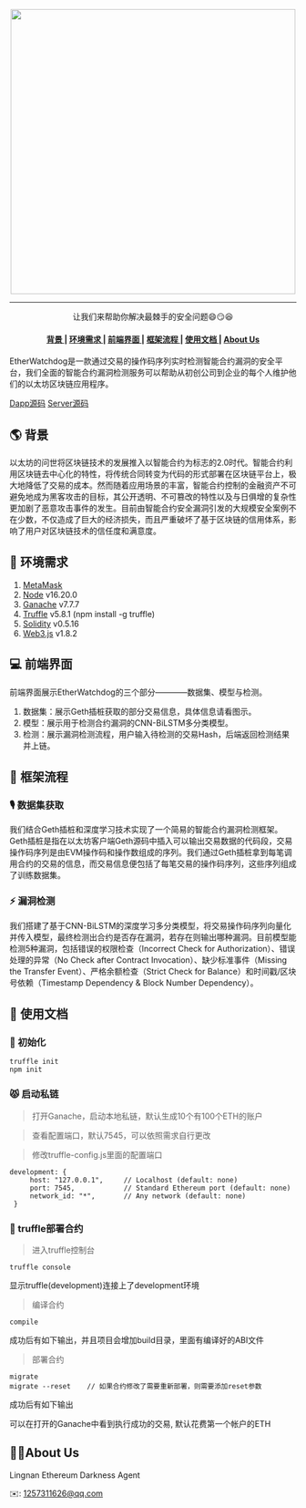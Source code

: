 <p align="center">
  <img src="https://raw.githubusercontent.com/Silence1017/EtherWatchdog_Dapp/main/images/card.png" align="middle"  width="500" />
</p>

------------------------------------------------------------------------------------------

<p align="center">
  让我们来帮助你解决最棘手的安全问题😄😏😆
</p>


<h4 align="center">
  <a href=#背景> 背景 </a> |
  <a href=#环境需求> 环境需求 </a> |
  <a href=#前端界面> 前端界面 </a> |
  <a href=#框架流程> 框架流程 </a> |
  <a href=#使用文档> 使用文档 </a> |
  <a href=#About Us> About Us </a>
</h4>
EtherWatchdog是一款通过交易的操作码序列实时检测智能合约漏洞的安全平台，我们全面的智能合约漏洞检测服务可以帮助从初创公司到企业的每个人维护他们的以太坊区块链应用程序。

[Dapp源码](https://github.com/Silence1017/Lingnan-EthDarkness-Dapp)  [Server源码](https://github.com/Silence1017/Lingnan-EthDarkness-Server)

## 🌎 背景
以太坊的问世将区块链技术的发展推入以智能合约为标志的2.0时代。智能合约利用区块链去中心化的特性，将传统合同转变为代码的形式部署在区块链平台上，极大地降低了交易的成本。然而随着应用场景的丰富，智能合约控制的金融资产不可避免地成为黑客攻击的目标，其公开透明、不可篡改的特性以及与日俱增的复杂性更加剧了恶意攻击事件的发生。目前由智能合约安全漏洞引发的大规模安全案例不在少数，不仅造成了巨大的经济损失，而且严重破坏了基于区块链的信用体系，影响了用户对区块链技术的信任度和满意度。

## 📃 环境需求
1. [MetaMask](https://metamask.io/)
2. [Node](https://nodejs.org/) v16.20.0
3. [Ganache](https://www.trufflesuite.com/ganache) v7.7.7
4. [Truffle](https://trufflesuite.com/truffle/) v5.8.1 (npm install -g truffle)
5. [Solidity](https://soliditylang.org/) v0.5.16
6. [Web3.js](https://web3js.org/) v1.8.2

## 💻 前端界面
前端界面展示EtherWatchdog的三个部分————数据集、模型与检测。

1. 数据集：展示Geth插桩获取的部分交易信息，具体信息请看图示。
2. 模型：展示用于检测合约漏洞的CNN-BiLSTM多分类模型。
3. 检测：展示漏洞检测流程，用户输入待检测的交易Hash，后端返回检测结果并上链。

## 🎉 框架流程
### 🎙️ 数据集获取
我们结合Geth插桩和深度学习技术实现了一个简易的智能合约漏洞检测框架。Geth插桩是指在以太坊客户端Geth源码中插入可以输出交易数据的代码段，交易操作码序列是由EVM操作码和操作数组成的序列。我们通过Geth插桩拿到每笔调用合约的交易的信息，而交易信息便包括了每笔交易的操作码序列，这些序列组成了训练数据集。

### ⚡ 漏洞检测
我们搭建了基于CNN-BiLSTM的深度学习多分类模型，将交易操作码序列向量化并传入模型，最终检测出合约是否存在漏洞，若存在则输出哪种漏洞。目前模型能检测5种漏洞，包括错误的权限检查（Incorrect Check for Authorization）、错误处理的异常（No Check after Contract Invocation）、缺少标准事件（Missing the Transfer Event）、严格余额检查（Strict Check for Balance）和时间戳/区块号依赖（Timestamp Dependency & Block Number Dependency）。

## 📜 使用文档
### 🙈 初始化
```
truffle init
npm init
```

### 😾 启动私链
> 打开Ganache，启动本地私链，默认生成10个有100个ETH的账户

> 查看配置端口，默认7545，可以依照需求自行更改

> 修改truffle-config.js里面的配置端口
```
development: {
     host: "127.0.0.1",     // Localhost (default: none)
     port: 7545,            // Standard Ethereum port (default: none)
     network_id: "*",       // Any network (default: none)
 }
```

### 🔖 truffle部署合约
> 进入truffle控制台
```
truffle console
```
显示truffle(development)连接上了development环境

> 编译合约
```
compile
```
成功后有如下输出，并且项目会增加build目录，里面有编译好的ABI文件

> 部署合约
```
migrate
migrate --reset    // 如果合约修改了需要重新部署，则需要添加reset参数
```
成功后有如下输出


可以在打开的Ganache中看到执行成功的交易, 默认花费第一个帐户的ETH




## 👦👧About Us

Lingnan Ethereum Darkness Agent

✉️: 1257311626@qq.com
